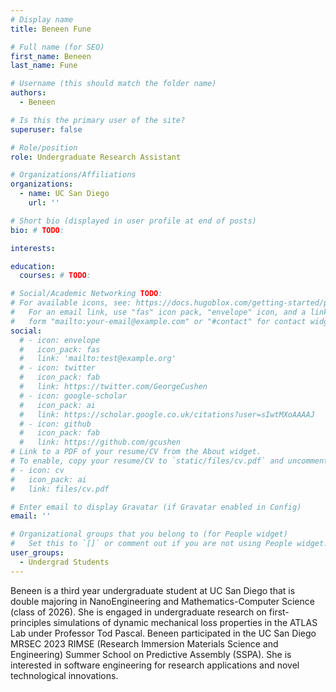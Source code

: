 ```yaml
---
# Display name
title: Beneen Fune

# Full name (for SEO)
first_name: Beneen
last_name: Fune

# Username (this should match the folder name)
authors:
  - Beneen

# Is this the primary user of the site?
superuser: false

# Role/position
role: Undergraduate Research Assistant

# Organizations/Affiliations
organizations:
  - name: UC San Diego
    url: ''

# Short bio (displayed in user profile at end of posts)
bio: # TODO:

interests:

education:
  courses: # TODO:

# Social/Academic Networking TODO:
# For available icons, see: https://docs.hugoblox.com/getting-started/page-builder/#icons
#   For an email link, use "fas" icon pack, "envelope" icon, and a link in the
#   form "mailto:your-email@example.com" or "#contact" for contact widget.
social:
  # - icon: envelope
  #   icon_pack: fas
  #   link: 'mailto:test@example.org'
  # - icon: twitter
  #   icon_pack: fab
  #   link: https://twitter.com/GeorgeCushen
  # - icon: google-scholar
  #   icon_pack: ai
  #   link: https://scholar.google.co.uk/citations?user=sIwtMXoAAAAJ
  # - icon: github
  #   icon_pack: fab
  #   link: https://github.com/gcushen
# Link to a PDF of your resume/CV from the About widget.
# To enable, copy your resume/CV to `static/files/cv.pdf` and uncomment the lines below.
# - icon: cv
#   icon_pack: ai
#   link: files/cv.pdf

# Enter email to display Gravatar (if Gravatar enabled in Config)
email: ''

# Organizational groups that you belong to (for People widget)
#   Set this to `[]` or comment out if you are not using People widget.
user_groups:
  - Undergrad Students
---
```


Beneen is a third year undergraduate student at UC San Diego that is double majoring in NanoEngineering and Mathematics-Computer Science (class of 2026). She is engaged in undergraduate research on first-principles simulations of dynamic mechanical loss properties in the ATLAS Lab under Professor Tod Pascal. Beneen participated in the UC San Diego MRSEC 2023 RIMSE (Research Immersion Materials Science and Engineering) Summer School on Predictive Assembly (SSPA). She is interested in software engineering for research applications and novel technological innovations.